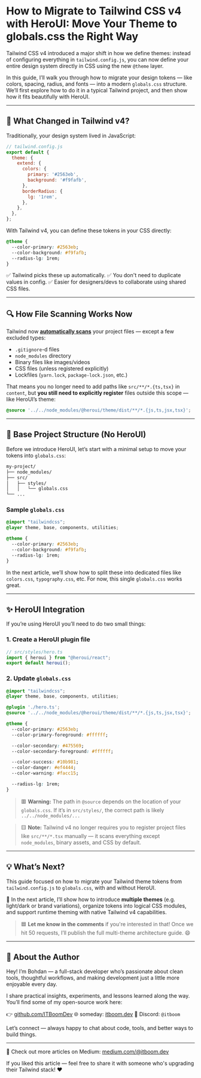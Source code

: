 # How to Migrate to Tailwind CSS v4 with HeroUI: Move Your Theme to globals.css the Right Way

Tailwind CSS v4 introduced a major shift in how we define themes: instead of configuring everything in `tailwind.config.js`, you can now define your entire design system directly in CSS using the new `@theme` layer.

In this guide, I’ll walk you through how to migrate your design tokens — like colors, spacing, radius, and fonts — into a modern `globals.css` structure. We’ll first explore how to do it in a typiсal Tailwind project, and then show how it fits beautifully with HeroUI.

---

## 🧠 What Changed in Tailwind v4?

Traditionally, your design system lived in JavaScript:

```js
// tailwind.config.js
export default {
  theme: {
    extend: {
      colors: {
        primary: '#2563eb',
        background: '#f9fafb',
      },
      borderRadius: {
        lg: '1rem',
      },
    },
  },
};
```

With Tailwind v4, you can define these tokens in your CSS directly:

```css
@theme {
  --color-primary: #2563eb;
  --color-background: #f9fafb;
  --radius-lg: 1rem;
}
```

✅ Tailwind picks these up automatically.
✅ You don't need to duplicate values in config.
✅ Easier for designers/devs to collaborate using shared CSS files.

---

## 🔍 How File Scanning Works Now

Tailwind now **[automatically scans](https://tailwindcss.com/docs/detecting-classes-in-source-files#which-files-are-scanned)** your project files — except a few excluded types:

* `.gitignore`-d files
* `node_modules` directory
* Binary files like images/videos
* CSS files (unless registered explicitly)
* Lockfiles (`yarn.lock`, `package-lock.json`, etc.)

That means you no longer need to add paths like `src/**/*.{ts,tsx}` in `content`, but **you still need to explicitly register** files outside this scope — like HeroUI’s theme:

```css
@source '../../node_modules/@heroui/theme/dist/**/*.{js,ts,jsx,tsx}';
```

---

## 🧱 Base Project Structure (No HeroUI)

Before we introduce HeroUI, let’s start with a minimal setup to move your tokens into `globals.css`:

```bash
my-project/
├── node_modules/
├── src/
│   ├── styles/
│   │   └── globals.css
└── ...
```

### Sample `globals.css`

```css
@import "tailwindcss";
@layer theme, base, components, utilities;

@theme {
  --color-primary: #2563eb;
  --color-background: #f9fafb;
  --radius-lg: 1rem;
}
```

In the next article, we’ll show how to split these into dedicated files like `colors.css`, `typography.css`, etc. For now, this single `globals.css` works great.

---

## ✨ HeroUI Integration

If you’re using HeroUI you’ll need to do two small things:

### 1. Create a HeroUI plugin file

```ts
// src/styles/hero.ts
import { heroui } from "@heroui/react";
export default heroui();
```

### 2. Update `globals.css`

```css
@import "tailwindcss";
@layer theme, base, components, utilities;

@plugin './hero.ts';
@source '../../node_modules/@heroui/theme/dist/**/*.{js,ts,jsx,tsx}';

@theme {
  --color-primary: #2563eb;
  --color-primary-foreground: #ffffff;

  --color-secondary: #475569;
  --color-secondary-foreground: #ffffff;

  --color-success: #10b981;
  --color-danger: #ef4444;
  --color-warning: #facc15;

  --radius-lg: 1rem;
}
```

> 🟥 **Warning:** The path in `@source` depends on the location of your `globals.css`. If it’s in `src/styles/`, the correct path is likely `../../node_modules/...`

> 🟨 **Note:** Tailwind v4 no longer requires you to register project files like `src/**/*.tsx` manually — it scans everything except `node_modules`, binary assets, and CSS by default.

---

## 💡 What’s Next?

This guide focused on how to migrate your Tailwind theme tokens from `tailwind.config.js` to `globals.css`, with and without HeroUI.

🧩 In the next article, I’ll show how to introduce **multiple themes** (e.g. light/dark or brand variations), organize tokens into logical CSS modules, and support runtime theming with native Tailwind v4 capabilities.

> 🟦 **Let me know in the comments** if you're interested in that! Once we hit 50 requests, I’ll publish the full multi-theme architecture guide. 😄

---

## 🤝 About the Author

Hey! I’m Bohdan — a full-stack developer who’s passionate about clean tools, thoughtful workflows, and making development just a little more enjoyable every day.

I share practical insights, experiments, and lessons learned along the way. You’ll find some of my open-source work here:

👉 [github.com/ITBoomDev](https://github.com/ITBoomDev)
🌐 someday: [itboom.dev](https://itboom.dev)
💬 Discord: `@itboom`

Let’s connect — always happy to chat about code, tools, and better ways to build things.

---

📝 Check out more articles on Medium: [medium.com/@itboom.dev](https://medium.com/@itboom.dev)

If you liked this article — feel free to share it with someone who's upgrading their Tailwind stack! ❤️
